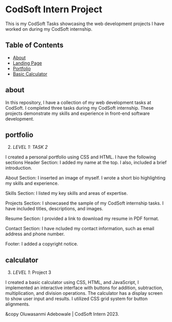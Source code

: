 # CodSoft Intern Project

This is my CodSoft Tasks showcasing the web development projects I have worked on during my CodSoft internship.

## Table of Contents

- [About](#about)
- [Landing Page](#landing)
- [Portfolio](#portfolio)
- [Basic Calculator](#calculator)


## about
In this repository, I have a collection of my web development tasks at CodSoft. I completed three tasks during my CodSoft internship. These projects demonstrate my skills and experience in front-end software development.



## portfolio
2. *LEVEL 1: TASK 2*

I created a personal portfolio using CSS and HTML. I have the following sections
Header Section: I added my name at the top.
I also, included a brief introduction.

About Section: I inserted an image of myself.
I wrote a short bio highlighting my skills and experience.

Skills Section: I listed my key skills and areas of expertise.

Projects Section: I showcased the sample of my CodSoft internship tasks. I have included titles, descriptions, and images.

Resume Section: I provided a link to download my resume in PDF format.

Contact Section: I have ncluded my contact information, such as email address and phone number.

Footer: I added a copyright notice.


## calculator
3. *LEVEL 1*: Project 3

I created a basic calculator using CSS, HTML, and JavaScript, I implemented an interactive interface with buttons for addition, subtraction, multiplication, and division operations. The calculator has a display screen to show user input and results. I utilized CSS grid system for button alignments.



&copy Oluwasanmi Adebowale | CodSoft Intern 2023.
